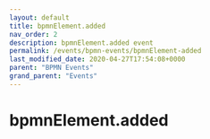 ```yaml
---
layout: default
title: bpmnElement.added 
nav_order: 2
description: bpmnElement.added event
permalink: /events/bpmn-events/bpmnElement-added
last_modified_date: 2020-04-27T17:54:08+0000
parent: "BPMN Events"
grand_parent: "Events"
---
```


# bpmnElement.added
